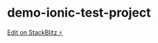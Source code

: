 # demo-ionic-test-project

[Edit on StackBlitz ⚡️](https://stackblitz.com/edit/demo-ionic-test-project)
